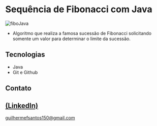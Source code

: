 # Sequência de Fibonacci com Java

![fiboJava](https://github.com/user-attachments/assets/14abbf4b-4bfe-4b30-9fce-cf88e59e3471)
 
 - Algoritmo que realiza a famosa sucessão de Fibonacci solicitando somente um valor para determinar o limite da sucessão.

## Tecnologias

- Java
- Git e Github

## Contato
[(LinkedIn)](https://www.linkedin.com/in/guilherme-freitas-9901a220b/)
-----
guilhermefsantos150@gmail.com

